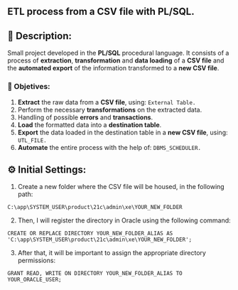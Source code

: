## ETL process from a CSV file with PL/SQL.

## 📝 Description:
Small project developed in the **PL/SQL** procedural language. It consists of a process of **extraction**, **transformation** and **data loading** of a **CSV file** and the **automated export** of the
information transformed to a **new CSV file**.

### 🎯 Objetives:
1. **Extract** the raw data from a **CSV file**, using: `External Table.`
2. Perform the necessary **transformations** on the extracted data.
3. Handling of possible **errors** and **transactions**.
4. **Load** the formatted data into a **destination table**.
5. **Export** the data loaded in the destination table in a **new CSV file**, using: `UTL_FILE.`
6. **Automate** the entire process with the help of: `DBMS_SCHEDULER.`

## ⚙ Initial Settings:
1. Create a new folder where the CSV file will be housed, in the following path:
```
C:\app\SYSTEM_USER\product\21c\admin\xe\YOUR_NEW_FOLDER
```
2. Then, I will register the directory in Oracle using the following command:
```
CREATE OR REPLACE DIRECTORY YOUR_NEW_FOLDER_ALIAS AS 'C:\app\SYSTEM_USER\product\21c\admin\xe\YOUR_NEW_FOLDER';
```
3. After that, it will be important to assign the appropriate directory permissions:
```
GRANT READ, WRITE ON DIRECTORY YOUR_NEW_FOLDER_ALIAS TO YOUR_ORACLE_USER;
```

